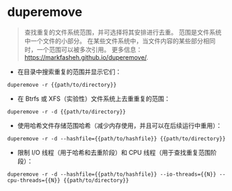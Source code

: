 # duperemove

> 查找重复的文件系统范围，并可选择将其安排进行去重。
> 范围是文件系统中一个文件的小部分。
> 在某些文件系统中，当文件内容的某些部分相同时，一个范围可以被多次引用。
> 更多信息：<https://markfasheh.github.io/duperemove/>.

- 在目录中搜索重复的范围并显示它们：

`duperemove -r {{path/to/directory}}`

- 在 Btrfs 或 XFS（实验性）文件系统上去重重复的范围：

`duperemove -r -d {{path/to/directory}}`

- 使用哈希文件存储范围哈希（减少内存使用，并且可以在后续运行中重用）：

`duperemove -r -d --hashfile={{path/to/hashfile}} {{path/to/directory}}`

- 限制 I/O 线程（用于哈希和去重阶段）和 CPU 线程（用于查找重复范围阶段）：

`duperemove -r -d --hashfile={{path/to/hashfile}} --io-threads={{N}} --cpu-threads={{N}} {{path/to/directory}}`